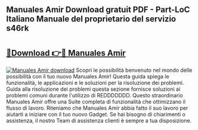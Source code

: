 ## Manuales Amir Download gratuit PDF - Part-LoC Italiano Manuale del proprietario del servizio s46rk

# <h2><a href="http://dffyfj.blite.top/?on=Manuales+Amir">🔗Download 👉🔴 Manuales Amir</a></h2>

[![Manuales Amir download](https://i.imgur.com/lujVjoI.png)](http://dffyfj.blite.top/?on=Manuales+Amir)
Scopri le possibilità benvenuto nel mondo delle possibilità con il tuo nuovo Manuales Amir! Questa guida spiega le funzionalità, le applicazioni e le soluzioni per la risoluzione dei problemi. Guida alla risoluzione dei problemi questa sezione fornisce soluzioni ai problemi comuni durante l'utilizzo di REDDDDDDD. Questo straordinario Manuales Amir offre una Suite completa di funzionalità che ottimizzano il flusso di lavoro. Riteniamo che Manuales Amir abbia fatto il suo lavoro per aiutarti a iniziare con il tuo nuovo Gadget. Se hai bisogno di chiarimenti o assistenza, il nostro Team di assistenza clienti è sempre a tua disposizione.

